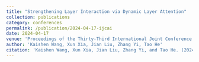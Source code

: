 ```yaml
---
title: "Strengthening Layer Interaction via Dynamic Layer Attention"
collection: publications
category: conferences
permalink: /publication/2024-04-17-ijcai
date: 2024-04-17
venue: 'Proceedings of the Thirty-Third International Joint Conference on Artificial Intelligence (IJCAI-2024)'
author: 'Kaishen Wang, Xun Xia, Jian Liu, Zhang Yi, Tao He'
citation: 'Kaishen Wang, Xun Xia, Jian Liu, Zhang Yi, and Tao He. (2024). "Strengthening Layer Interaction via Dynamic Layer Attention." <i>Proceedings of the International Joint Conference on Artificial Intelligence (IJCAI)</i>.'
---
```

